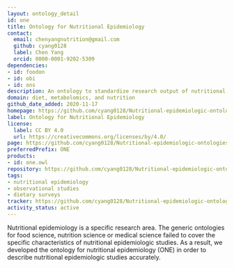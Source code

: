 ```yaml
---
layout: ontology_detail
id: one
title: Ontology for Nutritional Epidemiology
contact:
  email: chenyangnutrition@gmail.com
  github: cyang0128
  label: Chen Yang
  orcid: 0000-0001-9202-5309
dependencies:
- id: foodon
- id: obi
- id: ons
description: An ontology to standardize research output of nutritional epidemiologic studies.
domain: diet, metabolomics, and nutrition
github_date_added: 2020-11-17
homepage: https://github.com/cyang0128/Nutritional-epidemiologic-ontologies
label: Ontology for Nutritional Epidemiology
license:
  label: CC BY 4.0
  url: https://creativecommons.org/licenses/by/4.0/
page: https://github.com/cyang0128/Nutritional-epidemiologic-ontologies
preferredPrefix: ONE
products:
- id: one.owl
repository: https://github.com/cyang0128/Nutritional-epidemiologic-ontologies
tags:
- nutritional epidemiology
- observational studies
- dietary surveys
tracker: https://github.com/cyang0128/Nutritional-epidemiologic-ontologies/issues
activity_status: active
---
```


Nutritional epidemiology is a specific research area. The generic ontologies for food science, nutrition science or medical science failed to cover the specific characteristics of nutritional epidemiologic studies. As a result, we developed the ontology for nutritional epidemiology (ONE) in order to describe nutritional epidemiologic studies accurately.
